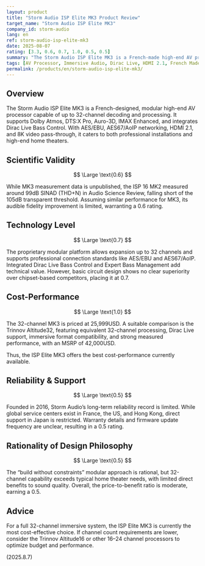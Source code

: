 ```yaml
---
layout: product
title: "Storm Audio ISP Elite MK3 Product Review"
target_name: "Storm Audio ISP Elite MK3"
company_id: storm-audio
lang: en
ref: storm-audio-isp-elite-mk3
date: 2025-08-07
rating: [3.3, 0.6, 0.7, 1.0, 0.5, 0.5]
summary: "The Storm Audio ISP Elite MK3 is a French-made high-end AV processor featuring up to 32-channel processing, Dirac Live support, and various immersive audio format compatibility, achieving a cost-performance score of 1.0 when compared to the similarly equipped Trinnov Altitude32."
tags: [AV Processor, Immersive Audio, Dirac Live, HDMI 2.1, French Made]
permalink: /products/en/storm-audio-isp-elite-mk3/
---
```


## Overview

The Storm Audio ISP Elite MK3 is a French-designed, modular high-end AV processor capable of up to 32-channel decoding and processing. It supports Dolby Atmos, DTS:X Pro, Auro-3D, IMAX Enhanced, and integrates Dirac Live Bass Control. With AES/EBU, AES67/AoIP networking, HDMI 2.1, and 8K video pass-through, it caters to both professional installations and high-end home theaters.

## Scientific Validity

$$ \Large \text{0.6} $$

While MK3 measurement data is unpublished, the ISP 16 MK2 measured around 99dB SINAD (THD+N) in Audio Science Review, falling short of the 105dB transparent threshold. Assuming similar performance for MK3, its audible fidelity improvement is limited, warranting a 0.6 rating.

## Technology Level

$$ \Large \text{0.7} $$

The proprietary modular platform allows expansion up to 32 channels and supports professional connection standards like AES/EBU and AES67/AoIP. Integrated Dirac Live Bass Control and Expert Bass Management add technical value. However, basic circuit design shows no clear superiority over chipset-based competitors, placing it at 0.7.

## Cost-Performance

$$ \Large \text{1.0} $$

The 32-channel MK3 is priced at 25,999USD. A suitable comparison is the Trinnov Altitude32, featuring equivalent 32-channel processing, Dirac Live support, immersive format compatibility, and strong measured performance, with an MSRP of 42,000USD.  

Thus, the ISP Elite MK3 offers the best cost-performance currently available.

## Reliability & Support

$$ \Large \text{0.5} $$

Founded in 2016, Storm Audio’s long-term reliability record is limited. While global service centers exist in France, the US, and Hong Kong, direct support in Japan is restricted. Warranty details and firmware update frequency are unclear, resulting in a 0.5 rating.

## Rationality of Design Philosophy

$$ \Large \text{0.5} $$

The “build without constraints” modular approach is rational, but 32-channel capability exceeds typical home theater needs, with limited direct benefits to sound quality. Overall, the price-to-benefit ratio is moderate, earning a 0.5.

## Advice

For a full 32-channel immersive system, the ISP Elite MK3 is currently the most cost-effective choice. If channel count requirements are lower, consider the Trinnov Altitude16 or other 16–24 channel processors to optimize budget and performance. 

(2025.8.7)
